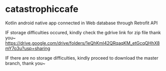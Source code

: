 # catastrophiccafe

Kotlin android native app connected in Web database through Retrofit API

IF storage difficulties occured, kindly check the gdrive link for zip file thank you~ https://drive.google.com/drive/folders/1eQhKml42QRqaqKM_etGcqQHhX8mY7o3u?usp=sharing

IF there are no storage difficulties, kindly proceed to download the master branch, thank you~  
